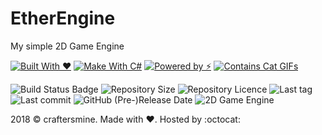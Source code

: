 # EtherEngine
My simple 2D Game Engine

[![Built With :heart:](https://forthebadge.com/images/badges/built-with-love.svg)](https://forthebadge.com) [![Make With C#](https://forthebadge.com/images/badges/made-with-c-sharp.svg)](https://forthebadge.com) [![Powered by ⚡](https://forthebadge.com/images/badges/powered-by-electricity.svg)](https://forthebadge.com) [![Contains Cat GIFs](https://forthebadge.com/images/badges/contains-cat-gifs.svg)](https://forthebadge.com)

![Build Status Badge](http://craftersmine-ci.ddns.net/job/EtherEngine/badge/icon) ![Repository Size](https://img.shields.io/github/repo-size/craftersmine/EtherEngine.svg) ![Repository Licence](https://img.shields.io/github/license/craftersmine/EtherEngine.svg) ![Last tag](https://img.shields.io/github/tag/craftersmine/EtherEngine.svg) ![Last commit](https://img.shields.io/github/last-commit/craftersmine/EtherEngine.svg) ![GitHub (Pre-)Release Date](https://img.shields.io/github/release-date-pre/craftersmine/EtherEngine.svg) ![2D Game Engine](https://img.shields.io/badge/game%20engine-2D-green.svg)

2018 &copy; craftersmine. Made with :heart:. Hosted by :octocat:

